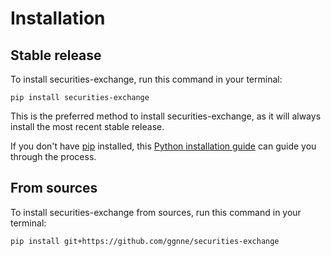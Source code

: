 # Installation

## Stable release

To install securities-exchange, run this command in your terminal:

```
pip install securities-exchange
```

This is the preferred method to install securities-exchange, as it will always install the most recent stable release.

If you don't have [pip](https://pip.pypa.io) installed, this [Python installation guide](http://docs.python-guide.org/en/latest/starting/installation/) can guide you through the process.

## From sources

To install securities-exchange from sources, run this command in your terminal:

```
pip install git+https://github.com/ggnne/securities-exchange
```
